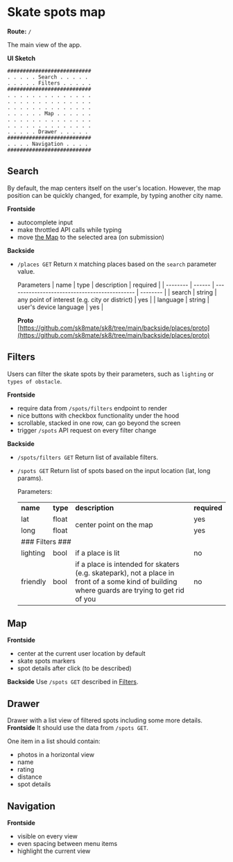 # Skate spots map
**Route:** `/`

The main view of the app.

**UI Sketch**
```
###########################
. . . . . Search . . . . . 
. . . . . Filters . . . . . 
###########################
. . . . . . . . . . . . . .
. . . . . . . . . . . . . . 
. . . . . . . . . . . . . . 
. . . . . . Map . . . . . .
. . . . . . . . . . . . . . 
. . . . . . . . . . . . . . 
. . . . . Drawer . . . . . 
###########################
. . . . Navigation . . . . 
###########################
```

## Search
By default, the map centers itself on the user's location. However, the map position can be quickly changed, for example, by typing another city name.

**Frontside**
- autocomplete input
- make throttled API calls while typing
- move [the Map](#map) to the selected area (on submission)

**Backside**
- `/places GET`
  Return `X` matching places based on the `search` parameter value.
  
  Parameters
  | name     | type   | description                                   | required |
  | -------- | ------ | --------------------------------------------- | -------- |
  | search   | string | any point of interest (e.g. city or district) | yes      |
  | language | string | user's device language                        | yes      |

  **Proto**
  [https://github.com/sk8mate/sk8/tree/main/backside/places/proto](https://github.com/sk8mate/sk8/tree/main/backside/places/proto)

## Filters
Users can filter the skate spots by their parameters, such as `lighting` or `types of obstacle`. 

**Frontside**
- require data from `/spots/filters` endpoint to render
- nice buttons with checkbox functionality under the hood
- scrollable, stacked in one row, can go beyond the screen
- trigger `/spots` API request on every filter change

**Backside**
- `/spots/filters GET`
  Return list of available filters.

- `/spots GET`
  Return list of spots based on the input location (lat, long params).
  
  Parameters:
  <table>
    <tr>
      <td><strong>name</strong></td>
      <td><strong>type<strong></td>
      <td><strong>description</strong></td>
      <td><strong>required</strong></td>
    </tr>
    <tr>
      <td>lat</td>
      <td>float</td>
      <td rowspan="2">center point on the map</td>
      <td>yes</td>
    </tr>
    <tr>
      <td>long</td>
      <td>float</td>
      <td>yes</td>
    </tr>
    <tr>
      <td colspan="4">### Filters ###</td>
    </tr>
    <tr>
      <td>lighting</td>
      <td>bool</td>
      <td>if a place is lit</td>
      <td>no</td>

    </tr>
    <tr>
      <td>friendly</td>
      <td>bool</td>
      <td>if a place is intended for skaters (e.g. skatepark), not a place in front of a some kind of building where guards are trying to get rid of you</td>
      <td>no</td>
    </tr>
  </table>
## Map
**Frontside**
- center at the current user location by default
- skate spots markers
- spot details after click (to be described)
  
**Backside**
Use `/spots GET` described in [Filters](#filters).

## Drawer
Drawer with a list view of filtered spots including some more details.
**Frontside**
It should use the data from `/spots GET`.

One item in a list should contain:
- photos in a horizontal view
- name
- rating
- distance
- spot details

## Navigation
**Frontside**
- visible on every view
- even spacing between menu items
- highlight the current view
